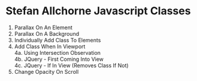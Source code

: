 Stefan Allchorne Javascript Classes
===================================
1. Parallax On An Element
2. Parallax On A Background
3. Individually Add Class To Elements 
4. Add Class When In Viewport  
    4a. Using Intersection Observation  
    4b. JQuery - First Coming Into View  
    4c. JQuery - If In View (Removes Class If Not)
5. Change Opacity On Scroll